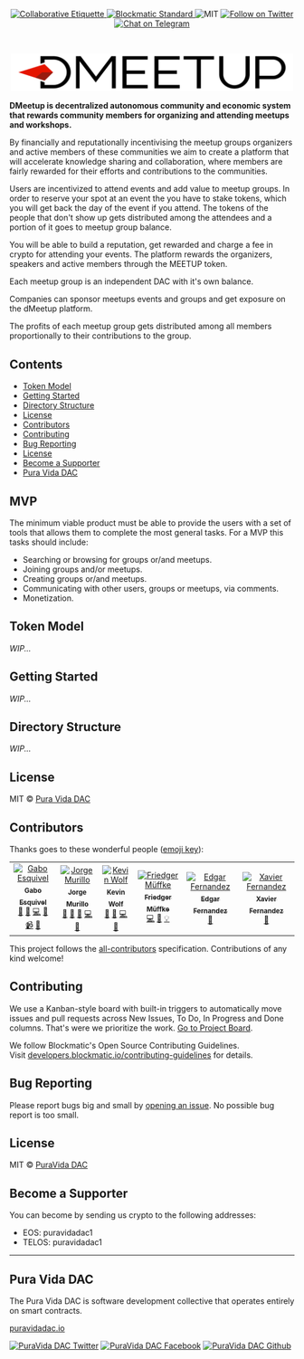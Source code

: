 <p align="center">
	</a>
	<a href="https://git.io/col">
		<img src="https://img.shields.io/badge/%E2%9C%93-collaborative_etiquette-brightgreen.svg" alt="Collaborative Etiquette">
	</a>
  <a href="https://developers.blockmatic.io">
		<img src="https://img.shields.io/badge/code%20style-blockmatic-brightgreen.svg" alt="Blockmatic Standard">
	</a>
	<img src="https://img.shields.io/dub/l/vibe-d.svg" alt="MIT" />
	<a href="https://twitter.com/intent/follow?screen_name=blockmatic_io">
		<img src="https://img.shields.io/twitter/follow/blockmatic_io.svg?style=social&logo=twitter" alt="Follow on Twitter" />
	</a>
	<a href="https://t.me/blockmatic">
		<img src="https://img.shields.io/badge/-Chat%20on%20Telegram-blue?style=social&logo=telegram" alt="Chat on Telegram">
	</a>
</p>

<br/>
<p align="center">
	<img src="assets/dmeetup-logo.svg" width="500px">
</p>

__DMeetup is decentralized autonomous community and economic system that rewards community members for organizing and attending meetups and workshops.__ 

By financially and reputationally incentivising the meetup groups organizers and active members of these communities we aim to create a platform that will accelerate knowledge sharing and collaboration, where members are fairly rewarded for their efforts and contributions to the communities.

Users are incentivized to attend events and add value to meetup groups. In order to reserve your spot at an event the you have to stake tokens, which you will get back the day of the event if you attend. The tokens of the people that don't show up gets distributed among the attendees and a portion of it goes to meetup group balance.

You will be able to build a reputation, get rewarded and charge a fee in crypto for attending your events. The platform rewards the organizers, speakers and active members through the MEETUP token. 

Each meetup group is an independent DAC with it's own balance.

Companies can sponsor meetups events and groups and get exposure on the dMeetup platform.

The profits of each meetup group gets distributed among all members proportionally to their contributions to the group.

## Contents

<!-- START doctoc generated TOC please keep comment here to allow auto update -->
<!-- DON'T EDIT THIS SECTION, INSTEAD RE-RUN doctoc TO UPDATE -->
<!-- DON'T EDIT THIS SECTION, INSTEAD RE-RUN doctoc TO UPDATE -->

- [Token Model](#token-model)
- [Getting Started](#getting-started)
- [Directory Structure](#directory-structure)
- [License](#license)
- [Contributors](#contributors)
- [Contributing](#contributing)
- [Bug Reporting](#bug-reporting)
- [License](#license-1)
- [Become a Supporter](#become-a-supporter)
- [Pura Vida DAC](#pura-vida-dac)

<!-- END doctoc generated TOC please keep comment here to allow auto update -->

## MVP

The minimum viable product must be able to provide the users with a set of tools that allows them to complete the most general tasks. For a MVP this tasks should include:

- Searching or browsing for groups or/and meetups.
- Joining groups and/or meetups.
- Creating groups or/and meetups.
- Communicating with other users, groups or meetups, via comments.
- Monetization.

## Token Model

_WIP..._

## Getting Started

_WIP..._

## Directory Structure

_WIP..._

## License

MIT © [Pura Vida DAC](https://puravidadac.one)  

## Contributors

Thanks goes to these wonderful people ([emoji key](https://github.com/kentcdodds/all-contributors#emoji-key)):

<!-- ALL-CONTRIBUTORS-LIST:START - Do not remove or modify this section -->
<!-- prettier-ignore -->
<table>
  <tr>
    <td align="center"><a href="https://gaboesquivel.com"><img src="https://avatars0.githubusercontent.com/u/391270?v=4" width="100px;" alt="Gabo Esquivel"/><br /><sub><b>Gabo Esquivel</b></sub></a><br /><a href="#ideas-gaboesquivel" title="Ideas, Planning, & Feedback">🤔</a> <a href="https://github.com/eoscostarica/dmeetup/commits?author=gaboesquivel" title="Documentation">📖</a> <a href="https://github.com/eoscostarica/dmeetup/commits?author=gaboesquivel" title="Code">💻</a> <a href="#review-gaboesquivel" title="Reviewed Pull Requests">👀</a> <a href="#video-gaboesquivel" title="Videos">📹</a> <a href="#talk-gaboesquivel" title="Talks">📢</a></td>
    <td align="center"><a href="https://github.com/murillojorge"><img src="https://avatars1.githubusercontent.com/u/1179619?v=4" width="100px;" alt="Jorge Murillo"/><br /><sub><b>Jorge Murillo</b></sub></a><br /><a href="#ideas-murillojorge" title="Ideas, Planning, & Feedback">🤔</a> <a href="https://github.com/eoscostarica/dmeetup/commits?author=murillojorge" title="Documentation">📖</a> <a href="#design-murillojorge" title="Design">🎨</a> <a href="https://github.com/eoscostarica/dmeetup/commits?author=murillojorge" title="Code">💻</a> <a href="#review-murillojorge" title="Reviewed Pull Requests">👀</a></td>
    <td align="center"><a href="https://github.com/kevinwolfcr"><img src="https://avatars2.githubusercontent.com/u/3157426?v=4" width="100px;" alt="Kevin Wolf"/><br /><sub><b>Kevin Wolf</b></sub></a><br /><a href="#ideas-kevinwolfcr" title="Ideas, Planning, & Feedback">🤔</a> <a href="https://github.com/eoscostarica/dmeetup/commits?author=kevinwolfcr" title="Documentation">📖</a> <a href="https://github.com/eoscostarica/dmeetup/commits?author=kevinwolfcr" title="Code">💻</a> <a href="#review-kevinwolfcr" title="Reviewed Pull Requests">👀</a></td>
    <td align="center"><a href="https://github.com/friedger"><img src="https://avatars1.githubusercontent.com/u/1449049?v=4" width="100px;" alt="Friedger Müffke"/><br /><sub><b>Friedger Müffke</b></sub></a><br /><a href="https://github.com/eoscostarica/dmeetup/commits?author=friedger" title="Code">💻</a> <a href="https://github.com/eoscostarica/dmeetup/issues?q=author%3Afriedger" title="Bug reports">🐛</a> <a href="#example-friedger" title="Examples">💡</a></td>
    <td align="center"><a href="http://www.eoscostarica.io"><img src="https://avatars2.githubusercontent.com/u/40245170?v=4" width="100px;" alt="Edgar Fernandez"/><br /><sub><b>Edgar Fernandez</b></sub></a><br /><a href="#ideas-edgar-eoscostarica" title="Ideas, Planning, & Feedback">🤔</a></td>
    <td align="center"><a href="https://eoscostarica.io"><img src="https://avatars0.githubusercontent.com/u/5632966?v=4" width="100px;" alt="Xavier Fernandez"/><br /><sub><b>Xavier Fernandez</b></sub></a><br /><a href="#ideas-xavier506" title="Ideas, Planning, & Feedback">🤔</a></td>
  </tr>
</table>

<!-- ALL-CONTRIBUTORS-LIST:END -->

This project follows the [all-contributors](https://github.com/kentcdodds/all-contributors) specification. Contributions of any kind welcome!

## Contributing

We use a Kanban-style board with built-in triggers to automatically move issues and pull requests across New Issues, To Do, In Progress and Done columns. That's were we prioritize the work. [Go to Project Board](https://github.com/puravidadac/dmeetup/projects/1).

We follow Blockmatic's Open Source Contributing Guidelines.    
Visit [developers.blockmatic.io/contributing-guidelines](https://developers.blockmatic.io/contributing-guidelines) for details.

## Bug Reporting

Please report bugs big and small by [opening an issue](https://github.com/puravidadac/puravidadac.one/issues/new). No possible bug report is too small.

## License

MIT © [PuraVida DAC](http://puravidadac.one)  

## Become a Supporter

You can become by sending us crypto to the following addresses:
 
- EOS: puravidadac1
- TELOS: puravidadac1

---

## Pura Vida DAC

The Pura Vida DAC is software development collective that operates entirely on smart contracts.

[puravidadac.io](https://puravidadac.io)  

<!-- Please don't remove this: Grab your social icons from https://github.com/carlsednaoui/gitsocial -->

<!-- display the social media buttons in your README -->

[![PuraVida DAC Twitter][1.1]][1]
[![PuraVida DAC Facebook][2.1]][2]
[![PuraVida DAC Github][3.1]][3]

<!-- links to social media icons -->
<!-- no need to change these -->

<!-- icons with padding -->

[1.1]: http://i.imgur.com/tXSoThF.png (twitter icon with padding)
[2.1]: http://i.imgur.com/P3YfQoD.png (facebook icon with padding)
[3.1]: http://i.imgur.com/0o48UoR.png (github icon with padding)

<!-- icons without padding -->

[1.2]: http://i.imgur.com/wWzX9uB.png (twitter icon without padding)
[2.2]: http://i.imgur.com/fep1WsG.png (facebook icon without padding)
[3.2]: http://i.imgur.com/9I6NRUm.png (github icon without padding)


<!-- links to your social media accounts -->
<!-- update these accordingly -->

[1]: http://www.twitter.com/puravidadac
[2]: http://fb.me/puravidadac
[3]: http://www.github.com/puravidadac

<!-- Please don't remove this: Grab your social icons from https://github.com/carlsednaoui/gitsocial -->
